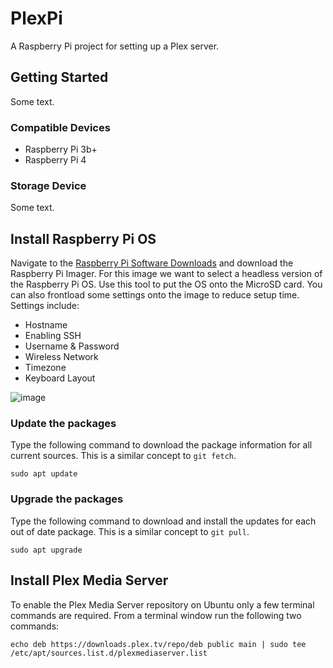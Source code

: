 # PlexPi
A Raspberry Pi project for setting up a Plex server.

## Getting Started
Some text.

### Compatible Devices
- Raspberry Pi 3b+
- Raspberry Pi 4

### Storage Device
Some text.

## Install Raspberry Pi OS
Navigate to the [Raspberry Pi Software Downloads](https://www.raspberrypi.com/software/) and download the Raspberry Pi Imager. For this image we want to select a headless version of the Raspberry Pi OS. Use this tool to put the OS onto the MicroSD card. You can also frontload some settings onto the image to reduce setup time. Settings include:
- Hostname
- Enabling SSH
- Username & Password
- Wireless Network
- Timezone
- Keyboard Layout

![image](https://user-images.githubusercontent.com/12025660/187323243-6787ccbb-1a01-45c6-ad1a-974ff1ccbfe0.png)

### Update the packages
Type the following command to download the package information for all current sources. This is a similar concept to `git fetch`.

`sudo apt update`

### Upgrade the packages
Type the following command to download and install the updates for each out of date package. This is a similar concept to `git pull`.

`sudo apt upgrade`

## Install Plex Media Server
To enable the Plex Media Server repository on Ubuntu only a few terminal commands are required. From a terminal window run the following two commands:

`echo deb https://downloads.plex.tv/repo/deb public main | sudo tee /etc/apt/sources.list.d/plexmediaserver.list`
